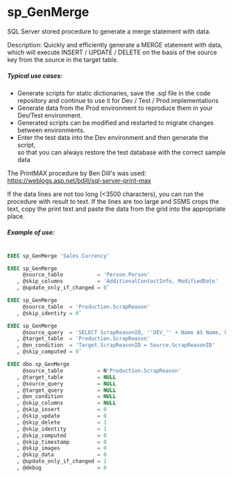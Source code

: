 # sp_GenMerge
SQL Server stored procedure to generate a merge statement with data.

Description: Quickly and efficiently generate a MERGE statement with data,
			 which will execute INSERT / UPDATE / DELETE on the basis of the source key from the source in the target table.
       
##### Typical use cases:
*	Generate scripts for static dictionaries, save the .sql file in the code repository and continue to use it for Dev / Test / Prod implementations
*	Generate data from the Prod environment to reproduce them in your Dev/Test environment.
*	Generated scripts can be modified and restarted to migrate changes between environments.
*	Enter the test data into the Dev environment and then generate the script,  
	so that you can always restore the test database with the correct sample data
  
The PrintMAX procedure by Ben Dill's was used: https://weblogs.asp.net/bdill/sql-server-print-max

If the data lines are not too long (<3500 characters), you can run the procedure with result to text.
If the lines are too large and SSMS crops the text, copy the print text and paste the data from the grid into the appropriate place.

##### Example of use:
#
```sql
EXEC sp_GenMerge 'Sales.Currency'
```

```sql
EXEC sp_GenMerge
     @source_table           = 'Person.Person'
   , @skip_columns           = 'AdditionalContactInfo, ModifiedDate'
   , @update_only_if_changed = 0`
```  

```sql
EXEC sp_GenMerge
     @source_table  = 'Production.ScrapReason'
   , @skip_identity = 0`
```   

```sql
EXEC sp_GenMerge
     @source_query  = 'SELECT ScrapReasonID, ''DEV_'' + Name AS Name, GETDATE() AS ModifiedDate  FROM Production.ScrapReason'
   , @target_table  = 'Production.ScrapReason'
   , @on_condition  = 'Target.ScrapReasonID = Source.ScrapReasonID'
   , @skip_computed = 0`
```

```sql
EXEC dbo.sp_GenMerge
     @source_table           = N'Production.ScrapReason'  
   , @target_table           = NULL
   , @source_query           = NULL
   , @target_query           = NULL
   , @on_condition           = NULL
   , @skip_columns           = NULL
   , @skip_insert            = 0
   , @skip_update            = 0
   , @skip_delete            = 1
   , @skip_identity          = 1
   , @skip_computed          = 0
   , @skip_timestamp         = 0
   , @skip_images            = 0
   , @skip_data              = 0
   , @update_only_if_changed = 1
   , @debug                  = 0
   ```
